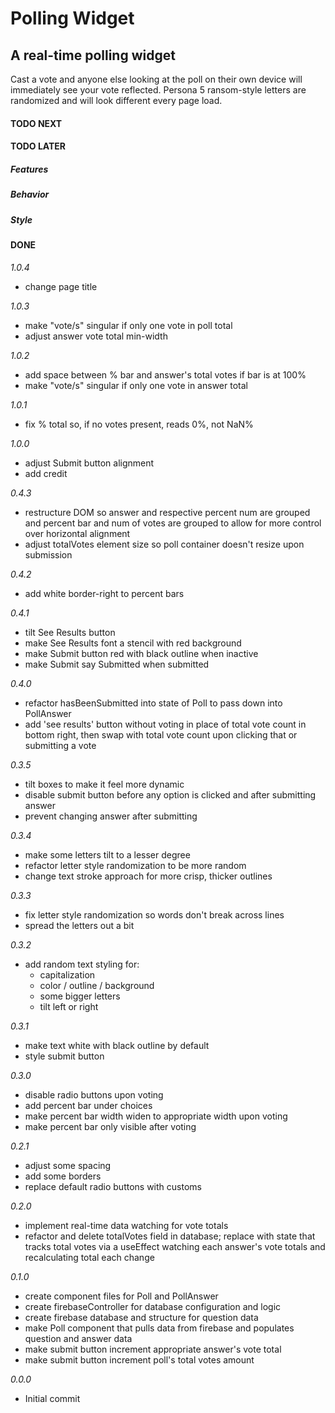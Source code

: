 # Polling Widget

## A real-time polling widget

Cast a vote and anyone else looking at the poll on their own device will immediately see your vote reflected. Persona 5 ransom-style letters are randomized and will look different every page load.

#### TODO NEXT

#### TODO LATER

##### Features

##### Behavior

##### Style

#### DONE

_1.0.4_

- change page title

_1.0.3_

- make "vote/s" singular if only one vote in poll total
- adjust answer vote total min-width

_1.0.2_

- add space between % bar and answer's total votes if bar is at 100%
- make "vote/s" singular if only one vote in answer total

_1.0.1_

- fix % total so, if no votes present, reads 0%, not NaN%

_1.0.0_

- adjust Submit button alignment
- add credit

_0.4.3_

- restructure DOM so answer and respective percent num are grouped and percent bar and num of votes are grouped to allow for more control over horizontal alignment
- adjust totalVotes element size so poll container doesn't resize upon submission

_0.4.2_

- add white border-right to percent bars

_0.4.1_

- tilt See Results button
- make See Results font a stencil with red background
- make Submit button red with black outline when inactive
- make Submit say Submitted when submitted

_0.4.0_

- refactor hasBeenSubmitted into state of Poll to pass down into PollAnswer
- add 'see results' button without voting in place of total vote count in bottom right, then swap with total vote count upon clicking that or submitting a vote

_0.3.5_

- tilt boxes to make it feel more dynamic
- disable submit button before any option is clicked and after submitting answer
- prevent changing answer after submitting

_0.3.4_

- make some letters tilt to a lesser degree
- refactor letter style randomization to be more random
- change text stroke approach for more crisp, thicker outlines

_0.3.3_

- fix letter style randomization so words don't break across lines
- spread the letters out a bit

_0.3.2_

- add random text styling for:
  - capitalization
  - color / outline / background
  - some bigger letters
  - tilt left or right

_0.3.1_

- make text white with black outline by default
- style submit button

_0.3.0_

- disable radio buttons upon voting
- add percent bar under choices
- make percent bar width widen to appropriate width upon voting
- make percent bar only visible after voting

_0.2.1_

- adjust some spacing
- add some borders
- replace default radio buttons with customs

_0.2.0_

- implement real-time data watching for vote totals
- refactor and delete totalVotes field in database; replace with state that tracks total votes via a useEffect watching each answer's vote totals and recalculating total each change

_0.1.0_

- create component files for Poll and PollAnswer
- create firebaseController for database configuration and logic
- create firebase database and structure for question data
- make Poll component that pulls data from firebase and populates question and answer data
- make submit button increment appropriate answer's vote total
- make submit button increment poll's total votes amount

_0.0.0_

- Initial commit
